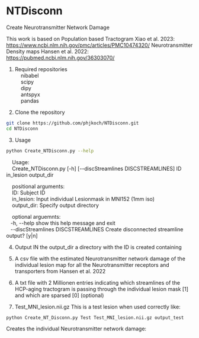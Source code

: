 # NTDisconn
Create Neurotransmitter Network Damage

This work is based on 
Population based Tractogram Xiao et al. 2023: https://www.ncbi.nlm.nih.gov/pmc/articles/PMC10474320/
Neurotransmitter Density maps Hansen et al. 2022: https://pubmed.ncbi.nlm.nih.gov/36303070/


1. Required repositories   
&nbsp;&nbsp;&nbsp;&nbsp;nibabel  
&nbsp;&nbsp;&nbsp;&nbsp;scipy  
&nbsp;&nbsp;&nbsp;&nbsp;dipy  
&nbsp;&nbsp;&nbsp;&nbsp;antspyx  
&nbsp;&nbsp;&nbsp;&nbsp;pandas  

2. Clone the repository
```bash
git clone https://github.com/phjkoch/NTDisconn.git
cd NTDisconn
```


3. Usage

```bash
python Create_NTDisconn.py --help
```
&nbsp;&nbsp;&nbsp;&nbsp;Usage:  
&nbsp;&nbsp;&nbsp;&nbsp;Create_NTDisconn.py [-h] [--discStreamlines DISCSTREAMLINES]
                       ID in_lesion output_dir

&nbsp;&nbsp;&nbsp;&nbsp;positional arguments:  
&nbsp;&nbsp;&nbsp;&nbsp;ID:                    Subject ID  
&nbsp;&nbsp;&nbsp;&nbsp;in_lesion:             Input individual Lesionmask in MNI152 (1mm iso)  
&nbsp;&nbsp;&nbsp;&nbsp;output_dir:            Specify output directory

&nbsp;&nbsp;&nbsp;&nbsp;optional arguemnts:  
&nbsp;&nbsp;&nbsp;-h, --help            show this help message and exit  
&nbsp;&nbsp;&nbsp;--discStreamlines DISCSTREAMLINES
                    Create disconnected streamline output? [y|n]

4. Output
IN the output_dir a directory with the ID is created containing
1. A csv file with the estimated Neurotransmitter network damage of the individual lesion map for all the Neurotransmitter receptors and transporters from Hansen et al. 2022
2. A txt file with 2 Millionen entries indicating which streamlines of the HCP-aging tractogram is passing through the individual lesion mask [1] and which are sparsed [0] (optional)


5. Test_MNI_lesion.nii.gz
This is a test lesion when used correctly like:
```bash
python Create_NT_Disconn.py Test Test_MNI_lesion.nii.gz output_test
```

Creates the individual Neurotransmitter network damage:


